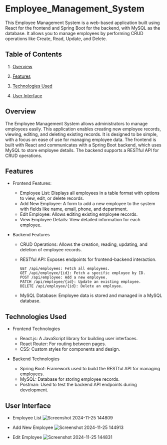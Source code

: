 # Employee_Management_System
This Employee Management System is a web-based application built using React for the frontend and Spring Boot for the backend, with MySQL as the database. It allows you to manage employees by performing CRUD operations like Create, Read, Update, and Delete.

## Table of Contents
1. [Overview](#overview)

2. [Features](#features)

3. [Technologies Used](#technologies-used)
   
4. [User Interface](#user-interface)



## Overview
The Employee Management System allows administrators to manage employees easily. This application enables creating new employee records, viewing, editing, and deleting existing records. It is designed to be simple, with a focus on ease of use for managing employee data. The frontend is built with React and communicates with a Spring Boot backend, which uses MySQL to store employee details. The backend supports a RESTful API for CRUD operations.

## Features
- Frontend Features:
  
     + Employee List: Displays all employees in a table format with options to view, edit, or delete records.
     + Add New Employee: A form to add a new employee to the system with fields like name, email, phone, and department.
     + Edit Employee: Allows editing existing employee records.
     + View Employee Details: View detailed information for each employee.
    
- Backend Features

     + CRUD Operations: Allows the creation, reading, updating, and deletion of employee records.
     + RESTful API: Exposes endpoints for frontend-backend interaction.
       
           GET /api/employees: Fetch all employees.
           GET /api/employee/{id}: Fetch a specific employee by ID.
           POST /api/employee: Add a new employee.
           PATCH /api/employee/{id}: Update an existing employee.
           DELETE /api/employee/{id}: Delete an employee.
       
     + MySQL Database: Employee data is stored and managed in a MySQL database.

## Technologies Used
- Frontend Technologies

     + React.js: A JavaScript library for building user interfaces.
     + React Router: For routing between pages.
     + CSS: Custom styles for components and design.
    
- Backend Technologies

     + Spring Boot: Framework used to build the RESTful API for managing employees.
     + MySQL: Database for storing employee records.
     + Postman: Used to test the backend API endpoints during development.

## User Interface

- Employee List
![Screenshot 2024-11-25 144809](https://github.com/user-attachments/assets/67050a15-364f-4632-9c1b-4d134497f58c)

- Add New Employee
![Screenshot 2024-11-25 144913](https://github.com/user-attachments/assets/24d893a3-a706-40c1-a191-7109a6b5c8da)

- Edit Employee
![Screenshot 2024-11-25 144831](https://github.com/user-attachments/assets/7ef36760-fa6d-4e3d-b99a-39793a2b5fb3)
